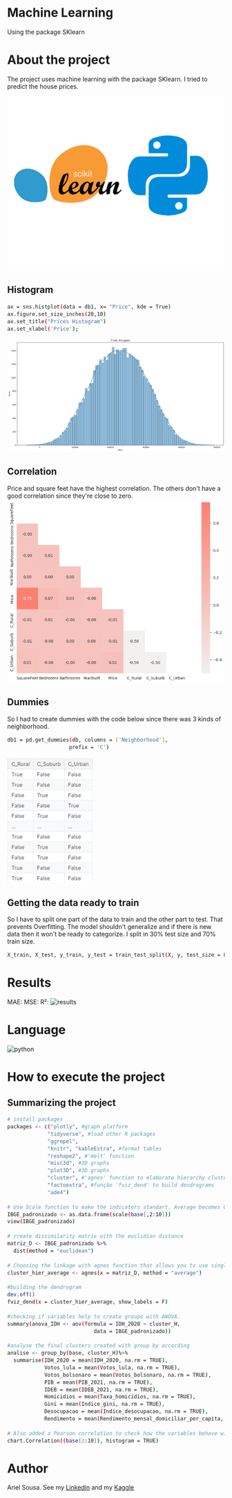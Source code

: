 # Machine Learning 
Using the package SKlearn

# About the project

The project uses machine learning with the package SKlearn. I tried to predict the house prices.

![Scikitlearn](https://github.com/arielcs309/ML-Sklearn/blob/main/digits-dataset-scikit-learn-machine-learning-python-tutorial-1.png)

## Histogram
``` bash
ax = sns.histplot(data = db1, x= "Price", kde = True)
ax.figure.set_size_inches(20,10)
ax.set_title("Prices Histogram")
ax.set_xlabel('Price');
```
![prices](https://github.com/arielcs309/ML-Sklearn/blob/main/Histogram.png)

## Correlation
Price and square feet have the highest correlation. The others don't have a good correlation since they're close to zero.
![correlation](https://github.com/arielcs309/ML-Sklearn/blob/main/__results___5_0.png)

## Dummies
So I had to create dummies with the code below since there was 3 kinds of neighborhood. 
```bash
db1 = pd.get_dummies(db, columns = ['Neighborhood'],
                    prefix = 'C')
```
![dummy](https://github.com/arielcs309/ML-Sklearn/blob/main/Dummies.png)

## Getting the data ready to train
So I have to split one part of the data to train and the other part to test.
That prevents Overfitting. 
The model shouldn't generalize and if there is new data then it won't be ready to categorize.
I split in 30% test size and 70% train size.
```bash
X_train, X_test, y_train, y_test = train_test_split(X, y, test_size = 0.3, random_state=42)
```
# Results
MAE:
MSE:
R²:
![results]()

# Language
![python]()

# How to execute the project
## Summarizing the project
```bash
# install packages
packages <- c("plotly", #graph platform
             "tidyverse", #load other R packages
             "ggrepel", 
             "knitr", "kableExtra", #format tables
             "reshape2", #'melt' function
             "misc3d", #3D graphs
             "plot3D", #3D graphs
             "cluster", #'agnes' function to elaborate hierarchy cluster
             "factoextra", #função 'fviz_dend' to build dendrograms
             "ade4")

# Use Scale function to make the indicators standart. Average becomes 0 and standart deviation becomes 1.
IBGE_padronizado <- as.data.frame(scale(base[,2:10]))
view(IBGE_padronizado)

# create dissimilarity matrix with the euclidian distance
matriz_D <- IBGE_padronizado %>% 
  dist(method = "euclidean")

# Choosing the linkage with agnes function that allows you to use single, average and complete linkage
cluster_hier_average <- agnes(x = matriz_D, method = "average")

#building the dendrogram
dev.off()
fviz_dend(x = cluster_hier_average, show_labels = F)

#checking if variables help to create groups with ANOVA.
summary(anova_IDH <- aov(formula = IDH_2020 ~ cluster_H,
                            data = IBGE_padronizado))

#analyse the final clusters created with group by according
analise <- group_by(base, cluster_H)%>%
  summarise(IDH_2020 = mean(IDH_2020, na.rm = TRUE),
            Votos_lula = mean(Votos_lula, na.rm = TRUE),
            Votos_bolsonaro = mean(Votos_bolsonaro, na.rm = TRUE),
            PIB = mean(PIB_2021, na.rm = TRUE),
            IDEB = mean(IDEB_2021, na.rm = TRUE),
            Homicidios = mean(Taxa_homicidios, na.rm = TRUE),
            Gini = mean(Indice_gini, na.rm = TRUE),
            Desocupacao = mean(Indice_desocupacao, na.rm = TRUE),
            Rendimento = mean(Rendimento_mensal_domiciliar_per_capita, na.rm = TRUE))

# Also added a Pearson correlation to check how the variables behave with each other
chart.Correlation((base[2:10]), histogram = TRUE)

```

# Author
Ariel Sousa. 
See my [Linkedin](https://www.linkedin.com/in/ariel-candido-22684578/) and my [Kaggle](https://www.kaggle.com/arielsousa)


